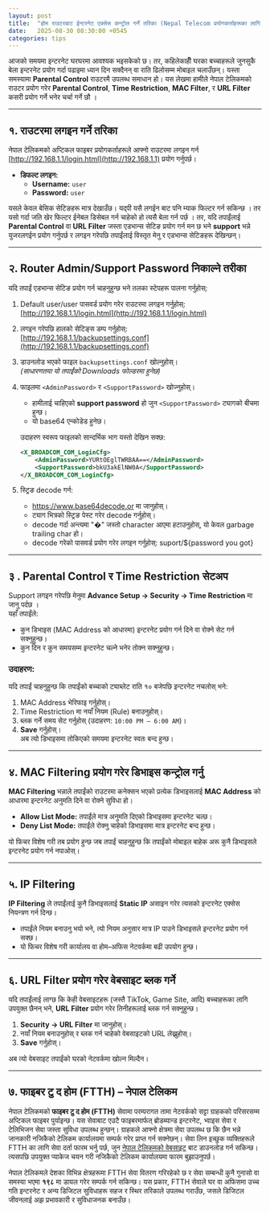 ```yaml
---
layout: post
title:  "होम राउटरबाट ईन्टरनेट एक्सेस कन्ट्रोल गर्ने तरिका (Nepal Telecom प्रयोगकर्ताहरूका लागि)"
date:   2025-08-30 08:30:00 +0545
categories: tips
---
```

आजको समयमा इन्टरनेट घरघरमा आवश्यक भइसकेको छ। तर, कहिलेकाहीँ घरका बच्चाहरूले जुनसुकै बेला इन्टरनेट प्रयोग गर्दा पढाइमा ध्यान दिन सक्दैनन् वा राति ढिलोसम्म मोबाइल चलाउँछन्। यस्ता समस्यामा **Parental Control** राउटरमै उपलब्ध समाधान हो। यस लेखमा हामीले नेपाल टेलिकमको राउटर प्रयोग गरेर **Parental Control**, **Time Restriction**, **MAC Filter**, र **URL Filter** कसरी प्रयोग गर्ने भनेर चर्चा गर्ने छौ । 

---
## १. राउटरमा लगइन गर्ने तरिका
नेपाल टेलिकमको अप्टिकल फाइबर प्रयोगकर्ताहरूले आफ्नो राउटरमा लगइन गर्न [http://192.168.1.1/login.html](http://192.168.1.1) प्रयोग गर्नुपर्छ।  

- **डिफल्ट लगइन:**  
  - **Username:** `user`  
  - **Password:** `user`  

यसले केवल बेसिक सेटिङहरू मात्र देखाउँछ। यद्पी यसै लगईन बाट पनि म्याक फिल्टर गर्न सकिन्छ । तर यसो गर्दा जति खेर फिल्टर ईनेबल डिसेबल गर्न चाहेको हो त्यसै बेला गर्न पर्छ ।  तर, यदि तपाईंलाई **Parental Control** वा **URL Filter** जस्ता एडभान्स सेटिङ प्रयोग गर्न मन छ भने **support** भन्ने युजरलगईन प्रयोग गर्नुपर्छ र लगइन गरेपछि तपाईंलाई विस्तृत मेनु र एडभान्स सेटिङहरू देखिन्छन्।  

---
## २. Router Admin/Support Password निकाल्ने तरीका

यदि तपाईं एडभान्स सेटिङ प्रयोग गर्न चाहनुहुन्छ भने तलका स्टेपहरू पालना गर्नुहोस्:

1. Default user/user पासवर्ड प्रयोग गरेर राउटरमा लगइन गर्नुहोस्:  
   [http://192.168.1.1/login.html](http://192.168.1.1/login.html)

2. लगइन गरेपछि हालको सेटिङ्स डम्प गर्नुहोस्:  
   [http://192.168.1.1/backupsettings.conf](http://192.168.1.1/backupsettings.conf)

3. डाउनलोड भएको फाइल `backupsettings.conf` खोल्नुहोस्।  
   *(साधारणतया यो तपाईंको Downloads फोल्डरमा हुनेछ)*

4. फाइलमा `<AdminPassword>` र `<SupportPassword>` खोज्नुहोस्।  
   - हामीलाई चाहिएको **support password** हो जुन `<SupportPassword>` ट्यागको बीचमा हुन्छ।  
   - यो base64 एन्कोडेड हुनेछ।  

   उदाहरण स्वरूप फाइलको सान्दर्भिक भाग यस्तो देखिन सक्छ:
   ``` xml
   <X_BROADCOM_COM_LoginCfg>
       <AdminPassword>YURtOEglTWRBAA==</AdminPassword>
       <SupportPassword>bkU3akElNW0A</SupportPassword>
   </X_BROADCOM_COM_LoginCfg>
   ```
5. स्ट्रिङ decode गर्न:
   - https://www.base64decode.or मा जानुहोस्।
   - <SupportPassword> ट्याग भित्रको स्ट्रिङ पेस्ट गरेर decode गर्नुहोस्।
   - decode गर्दा अन्त्यमा "�" जस्तो character आएमा हटाउनुहोस्, यो केवल garbage trailing char हो।
   - decode गरेको पासवर्ड प्रयोग गरेर लगइन गर्नुहोस्: suport/${password you got}
     
---

## ३ . Parental Control र Time Restriction सेटअप
Support लगइन गरेपछि मेनुमा **Advance Setup → Security → Time Restriction** मा जानु पर्दछ ।  
यहाँ तपाईंले:  
- कुन डिभाइस (MAC Address को आधारमा) इन्टरनेट प्रयोग गर्न दिने वा रोक्ने सेट गर्न सक्नुहुन्छ।  
- कुन दिन र कुन समयसम्म इन्टरनेट चल्ने भनेर तोक्न सक्नुहुन्छ।  

### उदाहरण:  
यदि तपाईं चाहनुहुन्छ कि तपाईंको बच्चाको ट्याब्लेट राति १० बजेपछि इन्टरनेट नचलोस् भने:  

1. MAC Address भेरिफाइ गर्नुहोस्।  
2. Time Restriction मा नयाँ नियम (Rule) बनाउनुहोस्।  
3. ब्लक गर्ने समय सेट गर्नुहोस् (उदाहरण: `10:00 PM – 6:00 AM`)।  
4. **Save** गर्नुहोस्।  
अब त्यो डिभाइसमा तोकिएको समयमा इन्टरनेट स्वतः बन्द हुन्छ।  

---

## ४. MAC Filtering प्रयोग गरेर डिभाइस कन्ट्रोल गर्नु  

**MAC Filtering** भन्नाले तपाईंको राउटरमा कनेक्सन भएको प्रत्येक डिभाइसलाई **MAC Address** को आधारमा इन्टरनेट अनुमति दिने वा रोक्ने सुविधा हो।  

- **Allow List Mode:** तपाईंले मात्र अनुमति दिएको डिभाइसमा इन्टरनेट चल्छ।  
- **Deny List Mode:** तपाईंले रोक्नु चाहेको डिभाइसमा मात्र इन्टरनेट बन्द हुन्छ।  

यो फिचर विशेष गरी तब प्रयोग हुन्छ जब तपाईं चाहनुहुन्छ कि तपाईंको मोबाइल बाहेक अरू कुनै डिभाइसले इन्टरनेट प्रयोग गर्न नपाओस्।  

---

## ५. IP Filtering  
**IP Filtering** ले तपाईंलाई कुनै डिभाइसलाई **Static IP** असाइन गरेर त्यसको इन्टरनेट एक्सेस नियन्त्रण गर्न दिन्छ।  

- तपाईंले नियम बनाउनु भयो भने, त्यो नियम अनुसार मात्र IP पाउने डिभाइसले इन्टरनेट प्रयोग गर्न सक्छ।  
- यो फिचर विशेष गरी कार्यालय वा होम–अफिस नेटवर्कमा बढी उपयोग हुन्छ।  

---

## ६. URL Filter प्रयोग गरेर वेबसाइट ब्लक गर्ने  
यदि तपाईंलाई लाग्छ कि केही वेबसाइटहरू (जस्तै TikTok, Game Site, आदि) बच्चाहरूका लागि उपयुक्त छैनन् भने, **URL Filter** प्रयोग गरेर तिनीहरूलाई ब्लक गर्न सक्नुहुन्छ।  

1. **Security → URL Filter** मा जानुहोस्।  
2. नयाँ नियम बनाउनुहोस् र ब्लक गर्न चाहेको वेबसाइटको URL लेख्नुहोस्।  
3. **Save** गर्नुहोस्।  

अब त्यो वेबसाइट तपाईंको घरको नेटवर्कमा खोल्न मिल्दैन।  

---

## ७. फाइबर टु द होम (FTTH) – नेपाल टेलिकम

नेपाल टेलिकमको **फाइबर टु द होम (FTTH)** सेवामा परम्परागत तामा नेटवर्कको सट्टा ग्राहकको परिसरसम्म अप्टिकल फाइबर पुर्याइन्छ। यस सेवाबाट एउटै फाइबरमार्फत् ब्रोडब्यान्ड इन्टरनेट, भ्वाइस सेवा र टेलिभिजन सेवा जस्ता सुविधा उपलब्ध हुन्छन्। ग्राहकले आफ्नो क्षेत्रमा सेवा उपलब्ध छ कि छैन भन्ने जानकारी नजिकैको टेलिकम कार्यालयमा सम्पर्क गरेर प्राप्त गर्न सक्नेछन्। सेवा लिन इच्छुक व्यक्तिहरूले FTTH का लागि सेवा दर्ता फारम भर्नु पर्छ, जुन [नेपाल टेलिकमको वेबसाइट](https://www.ntc.net.np/downloads) बाट डाउनलोड गर्न सकिन्छ। त्यसपछि उपयुक्त प्याकेज चयन गरी नजिकैको टेलिकम कार्यालयमा फारम बुझाउनुपर्छ।  

नेपाल टेलिकमले देशका विभिन्न क्षेत्रहरूमा FTTH सेवा वितरण गरिरहेको छ र सेवा सम्बन्धी कुनै गुनासो वा समस्या भएमा **१९८** मा डायल गरेर सम्पर्क गर्न सकिन्छ। यस प्रकार, FTTH सेवाले घर वा अफिसमा उच्च गति इन्टरनेट र अन्य डिजिटल सुविधाहरू सहज र स्थिर तरिकाले उपलब्ध गराउँछ, जसले डिजिटल जीवनलाई अझ प्रभावकारी र सुविधाजनक बनाउँछ।  
